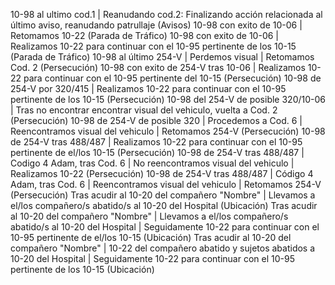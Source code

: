 10-98 al ultimo cod.1 | Reanudando cod.2: Finalizando acción relacionada al último aviso, reanudando patrullaje (Avisos)
10-98 con exito de 10-06 | Retomamos 10-22 (Parada de Tráfico)
10-98 con exito de 10-06 | Realizamos 10-22 para continuar con el 10-95 pertinente de los 10-15 (Parada de Tráfico)
10-98 al último 254-V | Perdemos visual | Retomamos Cod. 2 (Persecución)
10-98 con exito de 254-V tras 10-06 | Realizamos 10-22 para continuar con el 10-95 pertinente del 10-15 (Persecución)
10-98  de 254-V por 320/415 | Realizamos 10-22 para continuar con el 10-95 pertinente de los 10-15 (Persecución)
10-98 del 254-V de posible 320/10-06  | Tras no encontrar encontrar visual del vehiculo, vuelta a Cod. 2 (Persecución)
10-98 de 254-V de posible 320 | Procedemos a Cod. 6  | Reencontramos visual del vehiculo | Retomamos 254-V (Persecución)
10-98 de 254-V tras 488/487 | Realizamos 10-22 para continuar con el 10-95 pertinente de el/los 10-15 (Persecución)
10-98 de 254-V tras 488/487 | Codigo 4 Adam, tras Cod. 6  | No reencontramos visual del vehiculo | Realizamos 10-22 (Persecución)
10-98 de 254-V tras 488/487 | Código 4 Adam, tras Cod. 6  | Reencontramos visual del vehiculo | Retomamos 254-V (Persecución)
Tras acudir al 10-20 del compañero "Nombre" | Llevamos a el/los compañero/s abatido/s al 10-20 del Hospital (Ubicación)
Tras acudir al 10-20 del compañero "Nombre" | Llevamos a el/los compañero/s abatido/s al 10-20 del Hospital | Seguidamente 10-22 para continuar con el 10-95 pertinente de el/los 10-15 (Ubicación)
Tras acudir al 10-20 del compañero "Nombre" | 10-22 del compañero abatido y sujetos abatidos a 10-20 del Hospital | Seguidamente 10-22 para continuar con el 10-95 pertinente de los 10-15 (Ubicación)